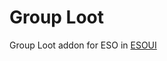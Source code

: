 # Group Loot
Group Loot addon for ESO in [ESOUI](http://www.esoui.com/downloads/info1027-GroupLoot.html)
